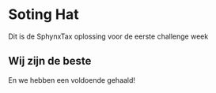 # Soting Hat
Dit is de SphynxTax oplossing voor de eerste challenge week

## Wij zijn de beste
En we hebben een voldoende gehaald!

